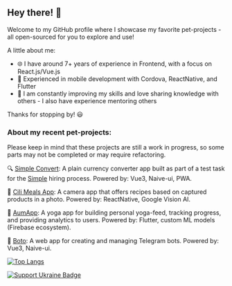 
## Hey there! 👋
Welcome to my GitHub profile where I showcase my favorite pet-projects - all open-sourced for you to explore and use!

A little about me:

- 🌐 I have around 7+ years of experience in Frontend, with a focus on React.js/Vue.js
- 📱 Experienced in mobile development with Cordova, ReactNative, and Flutter
- 📖 I am constantly improving my skills and love sharing knowledge with others - I also have experience mentoring others

Thanks for stopping by! 😃

### About my recent pet-projects:
Please keep in mind that these projects are still a work in progress, so some parts may not be completed or may require refactoring.

🔍 [Simple Convert](https://github.com/AndreyRaih/simple-currency-converter-app): A plain currency converter app built as part of a test task for the [Simple](https://simple.life/) hiring process. Powered by: Vue3, Naive-ui, PWA.

🍲 [Cili Meals App](https://github.com/AndreyRaih/cili-meals-app): A camera app that offers recipes based on captured products in a photo. Powered by: ReactNative, Google Vision AI.

🧘 [AumApp](https://github.com/AndreyRaih/aum-app-build): A yoga app for building personal yoga-feed, tracking progress, and providing analytics to users. Powered by: Flutter, custom ML models (Firebase ecosystem).

🤖 [Boto](https://github.com/AndreyRaih/boto-app-frontend): A web app for creating and managing Telegram bots. Powered by: Vue3, Naive-ui.


[![Top Langs](https://github-readme-stats.vercel.app/api/top-langs/?username=andreyraih&layout=compact)](https://github.com/anuraghazra/github-readme-stats)

[![Support Ukraine Badge](https://bit.ly/support-ukraine-now)](https://github.com/support-ukraine/support-ukraine)
